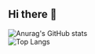 ## Hi there 👋
![Anurag's GitHub stats](https://github-readme-stats.vercel.app/api?username=eduardosouzaramospedroni&show_icons=true&theme=radical)
<br>
![Top Langs](https://github-readme-stats.vercel.app/api/top-langs/?username=eduardosouzaramospedroni&stats_format=bytes&theme=radical)
